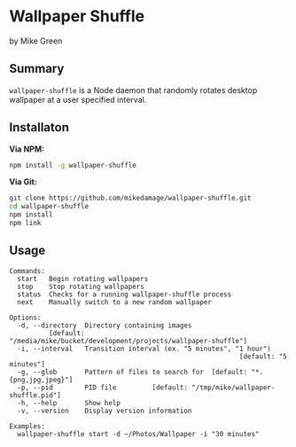 # Wallpaper Shuffle

by Mike Green

## Summary

`wallpaper-shuffle` is a Node daemon that randomly rotates desktop wallpaper at a user specified interval.

## Installaton

__Via NPM:__
```bash
npm install -g wallpaper-shuffle
```

__Via Git:__
```bash
git clone https://github.com/mikedamage/wallpaper-shuffle.git
cd wallpaper-shuffle
npm install
npm link
```

## Usage

```
Commands:
  start   Begin rotating wallpapers
  stop    Stop rotating wallpapers
  status  Checks for a running wallpaper-shuffle process
  next    Manually switch to a new random wallpaper

Options:
  -d, --directory  Directory containing images
          [default: "/media/mike/bucket/development/projects/wallpaper-shuffle"]
  -i, --interval   Transition interval (ex. "5 minutes", "1 hour")
                                                          [default: "5 minutes"]
  -g, --glob       Pattern of files to search for  [default: "*.{png,jpg,jpeg}"]
  -p, --pid        PID file         [default: "/tmp/mike/wallpaper-shuffle.pid"]
  -h, --help       Show help
  -v, --version    Display version information

Examples:
  wallpaper-shuffle start -d ~/Photos/Wallpaper -i "30 minutes"
```

